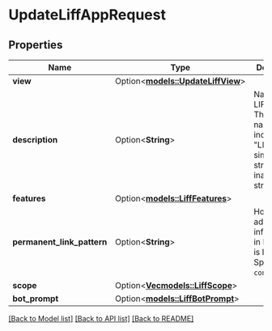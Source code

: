 # UpdateLiffAppRequest

## Properties

Name | Type | Description | Notes
------------ | ------------- | ------------- | -------------
**view** | Option<[**models::UpdateLiffView**](UpdateLiffView.md)> |  | [optional]
**description** | Option<**String**> | Name of the LIFF app.  The LIFF app name can't include \"LINE\" or similar strings, or inappropriate strings.  | [optional]
**features** | Option<[**models::LiffFeatures**](LiffFeatures.md)> |  | [optional]
**permanent_link_pattern** | Option<**String**> | How additional information in LIFF URLs is handled. Specify `concat`.  | [optional]
**scope** | Option<[**Vec<models::LiffScope>**](LiffScope.md)> |  | [optional]
**bot_prompt** | Option<[**models::LiffBotPrompt**](LiffBotPrompt.md)> |  | [optional]

[[Back to Model list]](../README.md#documentation-for-models) [[Back to API list]](../README.md#documentation-for-api-endpoints) [[Back to README]](../README.md)


